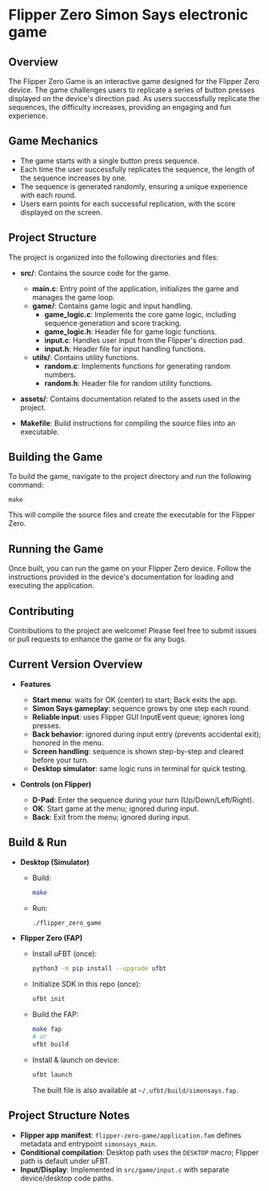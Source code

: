 # Flipper Zero Simon Says electronic game

## Overview
The Flipper Zero Game is an interactive game designed for the Flipper Zero device. The game challenges users to replicate a series of button presses displayed on the device's direction pad. As users successfully replicate the sequences, the difficulty increases, providing an engaging and fun experience.

## Game Mechanics
- The game starts with a single button press sequence.
- Each time the user successfully replicates the sequence, the length of the sequence increases by one.
- The sequence is generated randomly, ensuring a unique experience with each round.
- Users earn points for each successful replication, with the score displayed on the screen.

## Project Structure
The project is organized into the following directories and files:

- **src/**: Contains the source code for the game.
  - **main.c**: Entry point of the application, initializes the game and manages the game loop.
  - **game/**: Contains game logic and input handling.
    - **game_logic.c**: Implements the core game logic, including sequence generation and score tracking.
    - **game_logic.h**: Header file for game logic functions.
    - **input.c**: Handles user input from the Flipper's direction pad.
    - **input.h**: Header file for input handling functions.
  - **utils/**: Contains utility functions.
    - **random.c**: Implements functions for generating random numbers.
    - **random.h**: Header file for random utility functions.

- **assets/**: Contains documentation related to the assets used in the project.

- **Makefile**: Build instructions for compiling the source files into an executable.

## Building the Game
To build the game, navigate to the project directory and run the following command:

```
make
```

This will compile the source files and create the executable for the Flipper Zero.

## Running the Game
Once built, you can run the game on your Flipper Zero device. Follow the instructions provided in the device's documentation for loading and executing the application.

## Contributing
Contributions to the project are welcome! Please feel free to submit issues or pull requests to enhance the game or fix any bugs.

## Current Version Overview

- **Features**
  - **Start menu**: waits for OK (center) to start; Back exits the app.
  - **Simon Says gameplay**: sequence grows by one step each round.
  - **Reliable input**: uses Flipper GUI InputEvent queue; ignores long presses.
  - **Back behavior**: ignored during input entry (prevents accidental exit); honored in the menu.
  - **Screen handling**: sequence is shown step-by-step and cleared before your turn.
  - **Desktop simulator**: same logic runs in terminal for quick testing.

- **Controls (on Flipper)**
  - **D-Pad**: Enter the sequence during your turn (Up/Down/Left/Right).
  - **OK**: Start game at the menu; ignored during input.
  - **Back**: Exit from the menu; ignored during input.

## Build & Run

- **Desktop (Simulator)**
  - Build: 
    ```bash
    make
    ```
  - Run: 
    ```bash
    ./flipper_zero_game
    ```

- **Flipper Zero (FAP)**
  - Install uFBT (once):
    ```bash
    python3 -m pip install --upgrade ufbt
    ```
  - Initialize SDK in this repo (once):
    ```bash
    ufbt init
    ```
  - Build the FAP:
    ```bash
    make fap
    # or
    ufbt build
    ```
  - Install & launch on device:
    ```bash
    ufbt launch
    ```
    The built file is also available at `~/.ufbt/build/simonsays.fap`.

## Project Structure Notes
- **Flipper app manifest**: `flipper-zero-game/application.fam` defines metadata and entrypoint `simonsays_main`.
- **Conditional compilation**: Desktop path uses the `DESKTOP` macro; Flipper path is default under uFBT.
- **Input/Display**: Implemented in `src/game/input.c` with separate device/desktop code paths.